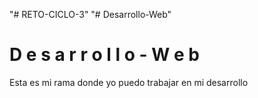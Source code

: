 "# RETO-CICLO-3" 
"# Desarrollo-Web" 
#   D e s a r r o l l o - W e b  
Esta es mi rama donde yo puedo 
trabajar en mi desarrollo
 
